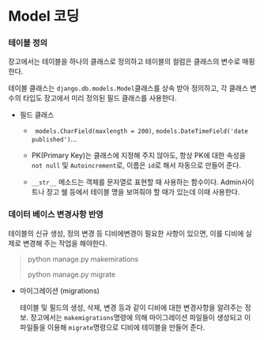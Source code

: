 # Model 코딩

### 테이블 정의

장고에서는 테이블을 하나의 클래스로 정의하고 테이블의 컬럼은 클래스의 변수로 매핑한다. 

테이블 클래스는 `django.db.models.Model`클래스를 상속 받아 정의하고, 각 클래스 변수의 타입도 장고에서 미리 정의된 필드 클래스를 사용한다.

- 필드 클래스

  - ` models.CharField(maxlength = 200)`, `models.DateTimeField('date published')`...

  - PK(Primary Key)는 클래스에 지정해 주지 않아도, 항상 PK에 대한 속성을 `not null` 및 `Autoincrement`로, 이름은 `id`로 해서 자동으로 만들어 준다.
  - `__str__` 메소드는 객체를 문자열로 표현할 때 사용하는 함수이다. Admin사이트나 장고 쉘 등에서 테이블 명을 보여줘야 할 때가 있는데 이때 사용한다.



### 데이터 베이스 변경사항 반영

테이블의 신규 생성, 정의 변경 등 디비에변경이 필요한 사항이 있으면, 이를 디비에 실제로 변경해 주는 작업을 해야한다. 

> python manage.py makemirations
>
> python manage.py migrate

- 마이그레이션 (migrations)

  테이블 및 필드의 생성, 삭제, 변경 등과 같이 디비에 대한 변경사항을 알려주는 정보. 장고에서는 `makemigrations`명령에 의해 마이그레이션 파일들이 생성되고 이 파일들을 이용해 `migrate`명령으로 디비에 테이블을 만들어 준다.



  